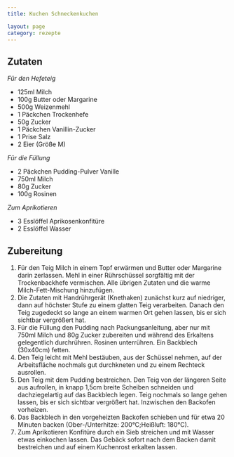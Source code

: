 ```yaml
---
title: Kuchen Schneckenkuchen

layout: page
category: rezepte
---
```


Zutaten
-------
*Für den Hefeteig*

- 125ml Milch
- 100g Butter oder Margarine
- 500g Weizenmehl
- 1 Päckchen Trockenhefe
- 50g Zucker
- 1 Päckchen Vanillin-Zucker
- 1 Prise Salz
- 2 Eier (Größe M)

*Für die Füllung*

- 2 Päckchen Pudding-Pulver Vanille
- 750ml Milch
- 80g Zucker
- 100g Rosinen

*Zum Aprikotieren*

- 3 Esslöffel Aprikosenkonfitüre
- 2 Esslöffel Wasser

Zubereitung
-----------
1. Für den Teig Milch in einem Topf erwärmen und Butter oder Margarine darin zerlassen. Mehl in einer Rührschüssel sorgfältig mit der Trockenbackhefe vermischen. Alle übrigen Zutaten und die warme Milch-Fett-Mischung hinzufügen.
2. Die Zutaten mit Handrührgerät (Knethaken) zunächst kurz auf niedriger, dann auf höchster Stufe zu einem glatten Teig verarbeiten. Danach den Teig zugedeckt so lange an einem warmen Ort gehen lassen, bis er sich sichtbar vergrößert hat.
3. Für die Füllung den Pudding nach Packungsanleitung, aber nur mit 750ml Milch und 80g Zucker zubereiten und während des Erkaltens gelegentlich durchrühren. Rosinen unterrühren. Ein Backblech (30x40cm) fetten.
4. Den Teig leicht mit Mehl bestäuben, aus der Schüssel nehmen, auf der Arbeitsfläche nochmals gut durchkneten und zu einem Rechteck ausrollen.
5. Den Teig mit dem Pudding bestreichen. Den Teig von der längeren Seite aus aufrollen, in knapp 1,5cm breite Scheiben schneiden und dachziegelartig auf das Backblech legen. Teig nochmals so lange gehen lassen, bis er sich sichtbar vergrößert hat. Inzwischen den Backofen vorheizen.
6. Das Backblech in den vorgeheizten Backofen schieben und für etwa 20 Minuten backen (Ober-/Unterhitze: 200°C;Heißluft: 180°C).
7. Zum Aprikotieren Konfitüre durch ein Sieb streichen und mit Wasser etwas einkochen lassen. Das Gebäck sofort nach dem Backen damit bestreichen und auf einem Kuchenrost erkalten lassen.
